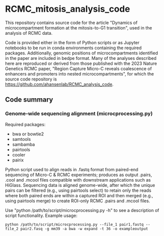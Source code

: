 # RCMC_mitosis_analysis_code
This repository contains source code for the article "Dynamics of microcompartment formation at the mitosis-to-G1 transition", used in the analysis of RCMC data.

Code is provided either in the form of Python scripts or as Jupyter notebooks to be run in conda environments containing the required packages. Additionally, genomic positions of microcompartments identified in the paper are included in bedpe format. Many of the analyses described here are reproduced or derived from those published with the 2023 Nature Genetics RCMC paper, "Region Capture Micro-C reveals coalescence of enhancers and promoters into nested microcompartments", for which the source code repository is https://github.com/ahansenlab/RCMC_analysis_code.

## Code summary
### Genome-wide sequencing alignment (microcprocessing.py)
Required packages:
-	bwa or bowtie2
-	samtools
-	sambamba
-	pairtools
-	cooler
-	pairix

Python script used to align reads in .fastq format from paired-end sequencing of Micro-C & RCMC experiments; produces as output .pairs, .cool and .mcool files compatible with downstream applications such as HiGlass. Sequencing data is aligned genome-wide, after which the unique pairs can be filtered (e.g., using pairtools select) to retain only the reads where both paired ends are within a captured ROI and then merged (e.g., using pairtools merge) to create ROI-only RCMC .pairs and .mcool files.

Use "python /path/to/script/microcprocessing.py -h" to see a description of script functionality. Example usage:

```
python /path/to/script/microcprocessing.py --file_1 pair1.fastq --file_2 pair2.fasq -g mm39 -a bwa -w expand -t 36 -o exampleoutput
```
